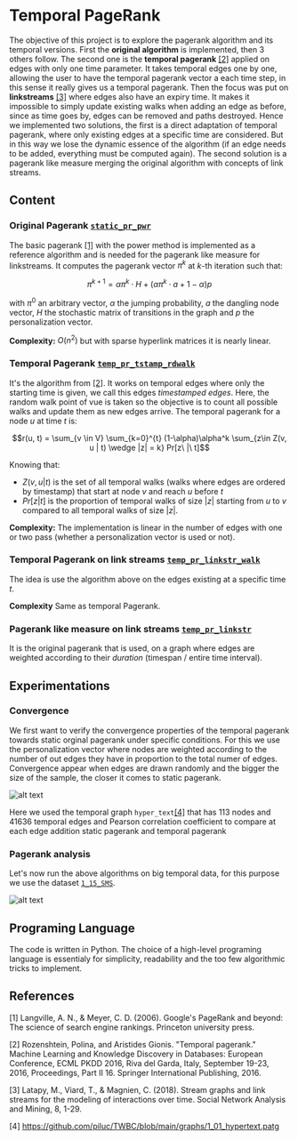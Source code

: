 # Temporal PageRank

The objective of this project is to explore the pagerank algorithm and its temporal versions. First the **original algorithm** is implemented, then 3 others follow. The second one is the **temporal pagerank** [[2]](#2) applied on edges with only one time parameter. It takes temporal edges one by one, allowing the user to have the temporal pagerank vector a each time step, in this sense it really gives us a temporal pagerank. Then the focus was put on **linkstreams** [[3]](#3) where edges also have an expiry time. It makes it impossible to simply update existing walks when adding an edge as before, since as time goes by, edges can be removed and paths destroyed. Hence we implemented two solutions, the first is a direct adaptation of temporal pagerank, where only existing edges at a specific time are considered. But in this way we lose the dynamic essence of the algorithm (if an edge needs to be added, everything must be computed again). The second solution is a pagerank like measure merging the original algorithm with concepts of link streams.

## Content

### Original Pagerank [```static_pr_pwr```](./src/pagerank.py)

The basic pagerank [[1]](#1) with the power method is implemented as a reference algorithm and is needed for the pagerank like measure for linkstreams.
It computes the pagerank vector $\pi^k$ at $k$-th iteration such that:

$$\pi^{k+1} = \alpha \pi^k \cdot H + (\alpha \pi^k \cdot a + 1-\alpha) p$$

with $\pi^0$ an arbitrary vector, $\alpha$ the jumping probability, $a$ the dangling node vector, $H$ the stochastic matrix of transitions in the graph and $p$ the personalization vector.

**Complexity:** $O(n^2)$ but with sparse hyperlink matrices it is nearly linear.

### Temporal Pagerank [```temp_pr_tstamp_rdwalk```](./src/pagerank.py)

It's the algorithm from [[2]](#2). It works on temporal edges where only the starting time is given, we call this edges *timestamped edges*.
Here, the random walk point of vue is taken so the objective is to count all possible walks and update them as new edges arrive. The temporal pagerank for a node $u$ at time $t$ is:

$$r(u, t) = \sum_{v \in V} \sum_{k=0}^{t} (1-\alpha)\alpha^k \sum_{z\in Z(v, u | t) \wedge |z| = k} Pr[z\ |\ t]$$

Knowing that:

- $Z(v, u|t)$ is the set of all temporal walks (walks where edges are ordered by timestamp) that start at node $v$ and reach $u$ before $t$
- $Pr[z|t]$ is the proportion of temporal walks of size $|z|$ starting from $u$ to $v$ compared to all temporal walks of size $|z|$.

**Complexity:** The implementation is linear in the number of edges with one or two pass (whether a personalization vector is used or not).

### Temporal Pagerank on link streams [```temp_pr_linkstr_walk```](./src/pagerank.py)

The idea is use the algorithm above on the edges existing at a specific time $t$.

**Complexity** Same as temporal Pagerank.

### Pagerank like measure on link streams [```temp_pr_linkstr```](./src/pagerank.py)

It is the original pagerank that is used, on a graph where edges are weighted according to their *duration* (timespan / entire time interval).

## Experimentations

### Convergence

We first want to verify the convergence properties of the temporal pagerank towards static orginal pagerank under specific conditions.
For this we use the personalization vector where nodes are weighted according to the number of out edges they have in proportion to the total numer of edges.
Convergence appear when edges are drawn randomly and the bigger the size of the sample, the closer it comes to static pagerank.

![alt text](https://github.com/MLouis8/pagerank/tree/main/plots/convergence.jpg?raw=true)

Here we used the temporal graph ```hyper_text```[[4]](#4) that has $113$ nodes and $41636$ temporal edges and Pearson correlation coefficient to compare at each edge addition static pagerank and temporal pagerank

### Pagerank analysis

Let's now run the above algorithms on big temporal data, for this purpose we use the dataset [```1_15_SMS```](./data/1_15_SMS.patg).

![alt text](https://github.com/MLouis8/pagerank/tree/main/plots/pr_comparisons.jpg?raw=true)

## Programing Language

The code is written in Python. The choice of a high-level programing language is essentialy for simplicity, readability and the too few algorithmic tricks to implement.

## References

<a id="1">[1]</a>
Langville, A. N., & Meyer, C. D. (2006). Google's PageRank and beyond: The science of search engine rankings. Princeton university press.

<a id="2">[2]</a>
Rozenshtein, Polina, and Aristides Gionis. "Temporal pagerank." Machine Learning and Knowledge Discovery in Databases: European Conference, ECML PKDD 2016, Riva del Garda, Italy, September 19-23, 2016, Proceedings, Part II 16. Springer International Publishing, 2016.

<a id="3">[3]</a>
Latapy, M., Viard, T., & Magnien, C. (2018). Stream graphs and link streams for the modeling of interactions over time. Social Network Analysis and Mining, 8, 1-29.

<a id="3">[4]</a>
https://github.com/piluc/TWBC/blob/main/graphs/1_01_hypertext.patg